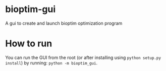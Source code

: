 # bioptim-gui
A gui to create and launch bioptim optimization program 


# How to run
You can run the GUI from the root (or after installing using `python setup.py install`) by running: `python -m bioptim_gui`.

